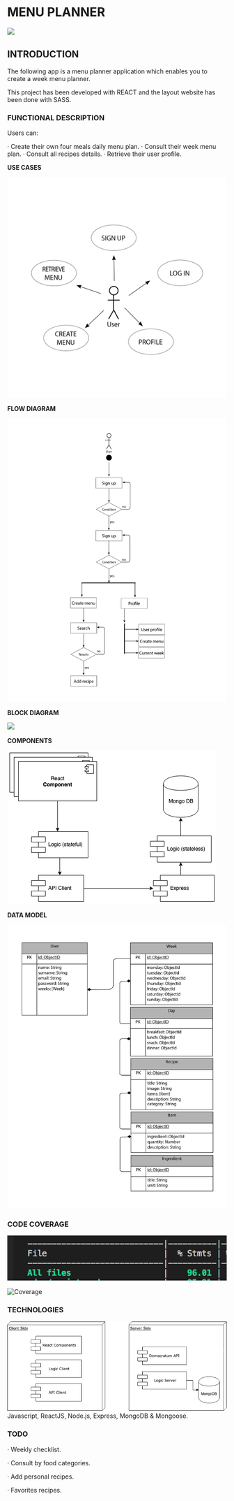 # MENU PLANNER


![](https://media.giphy.com/media/B7ACeCUJ8Qtq0/source.gif)

## INTRODUCTION
The following app is a menu planner application which enables you to create a week menu planner.


This project has been developed with REACT and the layout website has been done with SASS.

### FUNCTIONAL DESCRIPTION

Users can:

· Create their own four meals daily menu plan.
· Consult their week menu plan.
· Consult all recipes details.
· Retrieve their user profile.

**USE CASES**

![](usecases.png)

**FLOW DIAGRAM**

![](flowchart.png)


**BLOCK DIAGRAM**

![](blockdiagram.jpg)

**COMPONENTS**

![](components.png)

**DATA MODEL**

![](datamodel.png)

### CODE COVERAGE

![](coverage.png)

![Coverage](https://img.shields.io/badge/Coverage-96%25-green.svg)


### TECHNOLOGIES

![](tech-blocks.png)
Javascript, ReactJS, Node.js, Express, MongoDB & Mongoose.


### TODO

· Weekly checklist.

· Consult by food categories.

· Add personal recipes.

· Favorites recipes.




